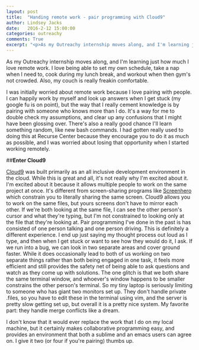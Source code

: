 ```yaml
---
layout: post
title:  "Handing remote work - pair programming with Cloud9"
author: Lindsey Jacks
date:   2016-2-12 15:00:00
categories: outreachy
comments: True
excerpt: "<p>As my Outreachy internship moves along, and I'm learning just how much I love remote work. I was initially worried about remote work because I love pairing with people, but Cloud9 provides a creative solution to that problem.</p>"
---
```


As my Outreachy internship moves along, and I'm learning just how much I love remote work. I love being able to set my own schedule, take a nap when I need to, cook during my lunch break, and workout when then gym's not crowded. Also, my couch is really freakin comfortable.

I was initially worried about remote work because I love pairing with people. I can happily work by myself and look up answers when I get stuck (my google fu is on point), but the way that I really cement knowledge is by pairing with someone who knows more than I do. It's a way for me to double check my assumptions, and clear up any confusions that I might have been glossing over. There's also a really good chance I'll learn something random, like new bash commands. I had gotten really used to doing this at Recurse Center because they encourage you to do it as much as possible, and I was worried about losing that opportunity when I started working remotely.

##__Enter Cloud9__

[Cloud9](http://c9.io) was built primarily as an all inclusive development environment in the cloud. While this is great and all, it's not really why I'm excited about it. I'm excited about it because it allows multiple people to work on the same project at once. It's different from screen-sharing programs like [Screenhero](https://screenhero.com/) which constrain you to literally sharing the same screen. Cloud9 allows you to work on the same files, but yours screens don't have to mirror each other. If we're both looking at the same file, I can see the other person's cursor and what they're typing, but I'm not constrained to looking only at the file that they're looking at. Pair programming I've done in the past is has consisted of one person talking and one person driving. This is definitely a different experience. I end up just saying my thought process out loud as I type, and then when I get stuck or want to see how they would do it, I ask. If we run into a bug, we can look in two separate areas and cover ground faster. While it does occasionally lead to both of us working on two separate things rather than both being engaged in one task, it feels more efficient and still provides the safety net of being able to ask questions and watch as they come up with solutions. The one glitch is that we both share the same terminal window, and whoever's window happens to be smaller constrains the other person's terminal. So my tiny laptop is seriously limiting to someone who has giant two monitors set up. They don't handle private .files, so you have to edit these in the terminal using vim, and the server is pretty slow getting set up, but overall it is a pretty nice system. My favorite part: they handle merge conflicts like a dream.

I don't know that it would ever replace the work that I do on my local machine, but it certainly makes collaborative programming easy, and provides an environment that both a sublime and an emacs users can agree on. I give it two (or four if you're pairing) thumbs up.